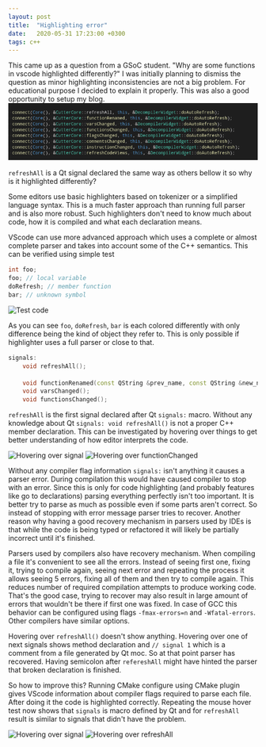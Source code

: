 ```yaml
---
layout: post
title:  "Highlighting error"
date:   2020-05-31 17:23:00 +0300
tags: c++
---
```

This came up as a question from a GSoC student. "Why are some functions in vscode highlighted differently?" I was initially planning to dismiss the question as minor highlighting inconsistencies
are not a big problem. For educational purpose I decided to explain it properly. This was also a good opportunity to setup my blog.
![Highlighting error](/assets/posts/2020-05-31/fail.png)

`refreshAll` is a Qt signal declared the same way as others bellow it so why is it highlighted differently?

Some editors use basic highlighters based on tokenizer or a simplified language syntax. This is a much faster approach than running full parser and is also more robust. Such highlighters don't need to know much about code, how it is compiled and what each declaration means.

VScode can use more advanced approach which uses a complete or almost complete parser and takes into account some of the C++ semantics. This can be verified using simple test
```cpp
int foo;
foo; // local variable
doRefresh; // member function
bar; // unknown symbol
````
![Test code](/assets/posts/2020-05-31/test.png)

As you can see `foo`, `doRefresh`, `bar` is each colored differently with only difference being the kind of object they refer to. This is only possible if highlighter uses a full parser or close to that.

```cpp
signals:
    void refreshAll();

    void functionRenamed(const QString &prev_name, const QString &new_name);
    void varsChanged();
    void functionsChanged();
````

`refreshAll` is the first signal declared after Qt `signals:` macro. Without any knowledge about Qt `signals: void refreshAll()` is not a proper C++ member declaration. This can be investigated by hovering over things to get better understanding of how editor interprets the code.

![Hovering over signal](/assets/posts/2020-05-31/hover_bad1.png) ![Hovering over functionChanged](/assets/posts/2020-05-31/hover_bad2.png)

Without any compiler flag information `signals:` isn't anything it causes a parser error. During compilation this would have caused compiler to stop with an error. Since this is only for code highlighting (and probably features like go to declarations) parsing everything perfectly isn't too important. It is better try to parse as much as possible even if some parts aren't correct. So instead of stopping with error message parser tries to recover. Another reason why  having a good recovery mechanism in parsers used by IDEs is that while the code is being typed or refactored it will likely be partially incorrect until it's finished. 

Parsers used by compilers also have recovery mechanism. When compiling a file it's convenient to see all the errors. Instead of seeing first one, fixing it, trying to compile again, seeing next error and repeating the process it allows seeing 5 errors, fixing all of them and then try to compile again. This reduces number of required compilation attempts to produce working code. That's the good case, trying to recover may also result in large amount of errors that wouldn't be there if first one was fixed. In case of GCC this behavior can be configured using flags `-fmax-errors=n` and `-Wfatal-errors`. Other compilers have similar options.

Hovering over `refreshAll()` doesn't show anything. Hovering over one of next signals shows method declaration and `// signal 1` which is a comment from a file generated by Qt moc. So at that point parser has recovered. Having semicolon after `refereshAll` might have hinted the parser that broken declaration is finished.


So how to improve this? Running CMake configure using CMake plugin gives VScode information about compiler flags required to parse each file. After doing it the code is highlighted correctly.
Repeating the mouse hover test now shows that `signals` is macro defined by Qt and for `refreshAll` result is similar to signals that didn't have the problem.

![Hovering over signal](/assets/posts/2020-05-31/hover_good.png)
![Hovering over refreshAll](/assets/posts/2020-05-31/hover_good2.png)



